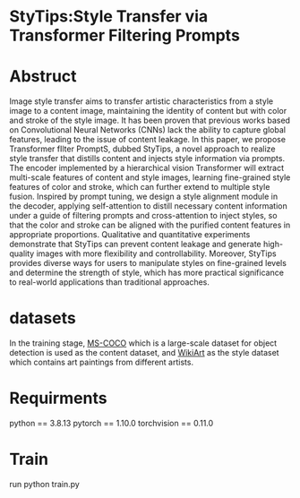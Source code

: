 # StyTips:Style Transfer via Transformer Filtering Prompts

# Abstruct

Image style transfer aims to transfer artistic characteristics from a style image to a content image, maintaining the identity of content but with color and stroke of the style image.
It has been proven that previous works based on Convolutional Neural Networks (CNNs) lack the ability to capture global features, leading to the issue of content leakage. In this paper,
we propose Transformer fIlter PromptS, dubbed StyTips, a novel approach to realize style transfer that distills content and injects style information via prompts. The encoder implemented by a hierarchical vision Transformer will extract multi-scale features of content and style images, learning fine-grained style features of color and stroke, which can further extend to multiple style fusion. Inspired by prompt tuning, we design a style alignment module in the decoder, applying self-attention to distill necessary content information under a guide of filtering prompts and cross-attention to inject styles, so that the color and stroke can be aligned with the purified content features in appropriate proportions. Qualitative and quantitative experiments demonstrate that StyTips can prevent content leakage and generate high-quality images with more flexibility and controllability. Moreover, StyTips provides diverse ways for users to manipulate styles on fine-grained levels and determine the strength of style, which has more practical significance to real-world applications than traditional approaches.

# datasets

In the training stage, [MS-COCO](https://cocodataset.org/#download) which is a large-scale dataset for object detection is used as the content dataset, and [WikiArt](https://www.kaggle.com/c/painter-by-numbers) as the style dataset which contains art paintings from different artists.

# Requirments

python == 3.8.13  pytorch == 1.10.0  torchvision == 0.11.0

# Train

run python train.py
